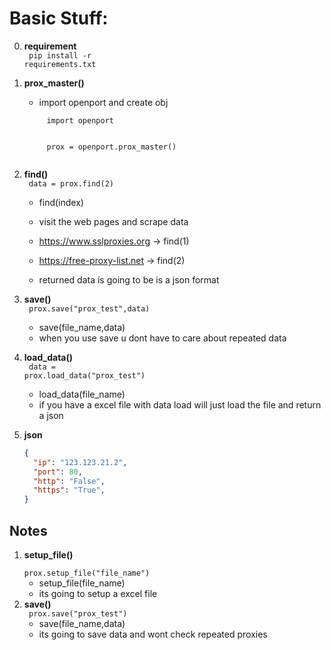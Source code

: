 # Basic Stuff:
0. **requirement**
	<br>
	<code>
		pip install -r requirements.txt
	</code>
1. **prox_master()**
	* import openport and create obj 
	<code>
		import openport
	</code>
	<br>
	<code>
		prox = openport.prox_master()
	</code>


2. **find()**
	<br>
	<code>
		data = prox.find(2)
	</code>
	* find(index)
	* visit the web pages and scrape data 
	* https://www.sslproxies.org   -> find(1) 
	* https://free-proxy-list.net  -> find(2)


	* returned data is going to be is a json format

3. **save()**
	<br>
	<code>
		prox.save("prox_test",data)
	</code>
	* save(file_name,data)
	* when you use save u dont have to care about repeated data



4. **load_data()**
	<br>
	<code>
		data = prox.load_data("prox_test")
	</code>
	* load_data(file_name)
	* if you have a excel file with data load will just load the file and return a json 



5. **json**
	```json
	{
	  "ip": "123.123.21.2",
	  "port": 80,
	  "http": "False",
	  "https": "True",
	}
	```

## Notes 
1. **setup_file()**
	<br>
	<code>
		prox.setup_file("file_name")
	</code>
	* setup_file(file_name) 
	* its going to setup a excel file
2. **save()**
	<br>
	<code>
		prox.save("prox_test")
	</code>
	* save(file_name,data)
	* its going to save data and wont check repeated proxies


